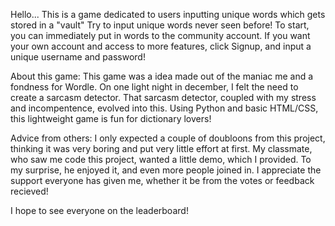 Hello...
This is a game dedicated to users inputting unique words which gets stored in a "vault"
Try to input unique words never seen before!
To start, you can immediately put in words to the community account.
If you want your own account and access to more features, click Signup, and input a unique username and password!

About this game:
This game was a idea made out of the maniac me and a fondness for Wordle.
On one light night in december, I felt the need to create a sarcasm detector.
That sarcasm detector, coupled with my stress and incompentence, evolved into this.
Using Python and basic HTML/CSS, this lightweight game is fun for dictionary lovers!

Advice from others:
I only expected a couple of doubloons from this project, thinking it was very boring and put very little effort at first.
My classmate, who saw me code this project, wanted a little demo, which I provided.
To my surprise, he enjoyed it, and even more people joined in.
I appreciate the support everyone has given me, whether it be from the votes or feedback recieved!

I hope to see everyone on the leaderboard!